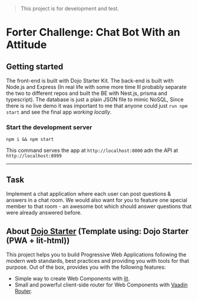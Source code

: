 > This project is for development and test.

# Forter Challenge: Chat Bot With an Attitude

## Getting started

The front-end is built with Dojo Starter Kit. The back-end is built with Node.js and Express (In real life with some more time Ill probably separate the two to different repos and built the BE with Nest.js, prisma and typescript).
The database is just a plain JSON file to mimic NoSQL, Since there is no live demo
it was important to me that anyone could just `run npm start` and see the final app _working locally_.

### Start the development server

    npm i && npm start

This command serves the app at `http://localhost:8000` adn the API at `http://localhost:8999`

---

## Task

Implement a chat application where each user can post questions & answers in a chat room. We would also want for you to feature one special member to that room - an awesome bot which should answer questions that were already answered before.

## About [Dojo Starter](https://github.com/lirown/dojo-starter) (Template using: Dojo Starter (PWA + lit-html))

This project helps you to build Progressive Web Applications following the modern web standards, best practices and providing you with tools for that purpose. Out of the box, provides you with the following features:

- Simple way to create Web Components with [lit](https://lit.dev).
- Small and powerful client-side router for Web Components with [Vaadin Router](https://vaadin.com/router).
